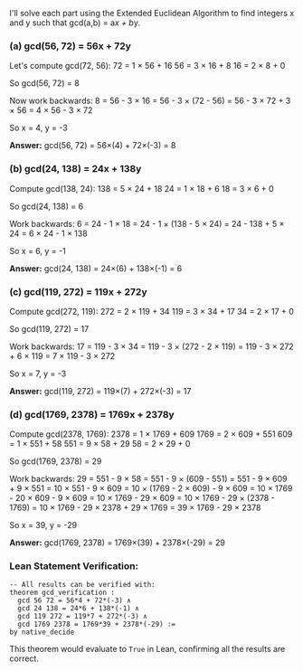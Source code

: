 I'll solve each part using the Extended Euclidean Algorithm to find integers x and y such that gcd(a,b) = a*x + b*y.

### (a) gcd(56, 72) = 56x + 72y

Let's compute gcd(72, 56):
72 = 1 × 56 + 16
56 = 3 × 16 + 8
16 = 2 × 8 + 0

So gcd(56, 72) = 8

Now work backwards:
8 = 56 - 3 × 16
  = 56 - 3 × (72 - 56)
  = 56 - 3 × 72 + 3 × 56
  = 4 × 56 - 3 × 72

So x = 4, y = -3

**Answer:** gcd(56, 72) = 56×(4) + 72×(-3) = 8

### (b) gcd(24, 138) = 24x + 138y

Compute gcd(138, 24):
138 = 5 × 24 + 18
24 = 1 × 18 + 6
18 = 3 × 6 + 0

So gcd(24, 138) = 6

Work backwards:
6 = 24 - 1 × 18
  = 24 - 1 × (138 - 5 × 24)
  = 24 - 138 + 5 × 24
  = 6 × 24 - 1 × 138

So x = 6, y = -1

**Answer:** gcd(24, 138) = 24×(6) + 138×(-1) = 6

### (c) gcd(119, 272) = 119x + 272y

Compute gcd(272, 119):
272 = 2 × 119 + 34
119 = 3 × 34 + 17
34 = 2 × 17 + 0

So gcd(119, 272) = 17

Work backwards:
17 = 119 - 3 × 34
  = 119 - 3 × (272 - 2 × 119)
  = 119 - 3 × 272 + 6 × 119
  = 7 × 119 - 3 × 272

So x = 7, y = -3

**Answer:** gcd(119, 272) = 119×(7) + 272×(-3) = 17

### (d) gcd(1769, 2378) = 1769x + 2378y

Compute gcd(2378, 1769):
2378 = 1 × 1769 + 609
1769 = 2 × 609 + 551
609 = 1 × 551 + 58
551 = 9 × 58 + 29
58 = 2 × 29 + 0

So gcd(1769, 2378) = 29

Work backwards:
29 = 551 - 9 × 58
  = 551 - 9 × (609 - 551)
  = 551 - 9 × 609 + 9 × 551
  = 10 × 551 - 9 × 609
  = 10 × (1769 - 2 × 609) - 9 × 609
  = 10 × 1769 - 20 × 609 - 9 × 609
  = 10 × 1769 - 29 × 609
  = 10 × 1769 - 29 × (2378 - 1769)
  = 10 × 1769 - 29 × 2378 + 29 × 1769
  = 39 × 1769 - 29 × 2378

So x = 39, y = -29

**Answer:** gcd(1769, 2378) = 1769×(39) + 2378×(-29) = 29

### Lean Statement Verification:
```lean
-- All results can be verified with:
theorem gcd_verification : 
  gcd 56 72 = 56*4 + 72*(-3) ∧
  gcd 24 138 = 24*6 + 138*(-1) ∧
  gcd 119 272 = 119*7 + 272*(-3) ∧
  gcd 1769 2378 = 1769*39 + 2378*(-29) :=
by native_decide
```

This theorem would evaluate to `True` in Lean, confirming all the results are correct.
